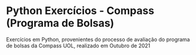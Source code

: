 # Python Exercícios - Compass (Programa de Bolsas)

Exercícios em Python, provenientes do processo de avaliação do programa de bolsas da Compass UOL, realizado em Outubro de 2021
